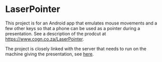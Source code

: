 # LaserPointer

This project is for an Android app that emulates mouse movements and a few other keys so that a phone can be used as a pointer during a presentation.  See a description of the prodcut at <https://www.cogn.co.za/LaserPointer>.

The project is closely linked with the server that needs to run on the machine giving the presentation, see [here](https://github.com/JamesLTaylor/LaserPointerServer/blob/master/readme.md).
